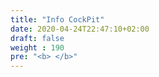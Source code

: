 ```yaml
---
title: "Info CockPit"
date: 2020-04-24T22:47:10+02:00
draft: false
weight : 190
pre: "<b> </b>"
---
```

